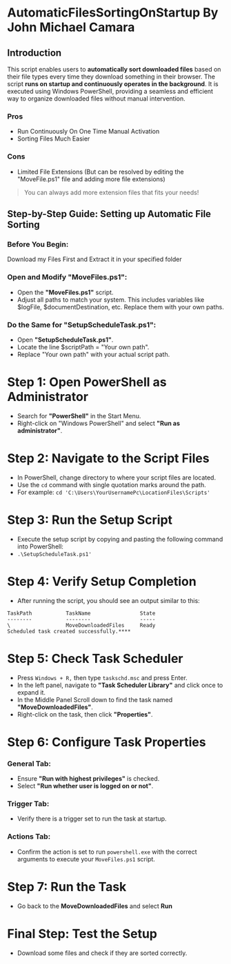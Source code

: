 # AutomaticFilesSortingOnStartup By John Michael Camara

## Introduction
This script enables users to **automatically sort downloaded files** based on their file types every time they download something in their browser. The script **runs on startup and continuously operates in the background**. It is executed using Windows PowerShell, providing a seamless and efficient way to organize downloaded files without manual intervention.

### Pros
- Run Continuously On One Time Manual Activation
- Sorting Files Much Easier
### Cons
- Limited File Extensions
 (But can be resolved by editing the "MoveFile.ps1" file and adding more file extensions)
 > You can always add more extension files that fits your needs!

## Step-by-Step Guide: Setting up Automatic File Sorting

### Before You Begin: 
Download my Files First and Extract it in your specified folder

### Open and Modify "MoveFiles.ps1":
- Open the **"MoveFiles.ps1"** script.
- Adjust all paths to match your system. This includes variables like $logFile, $documentDestination, etc. Replace them with your own paths.

### Do the Same for "SetupScheduleTask.ps1":
- Open **"SetupScheduleTask.ps1"**.
- Locate the line $scriptPath = "Your own path".
- Replace "Your own path" with your actual script path.

# Step 1: Open PowerShell as Administrator
- Search for **"PowerShell"** in the Start Menu.
- Right-click on "Windows PowerShell" and select **"Run as administrator"**.
# Step 2: Navigate to the Script Files
- In PowerShell, change directory to where your script files are located.
- Use the   ```cd``` command with single quotation marks around the path.
- For example:  ```cd 'C:\Users\YourUsernamePc\LocationFiles\Scripts'```
# Step 3: Run the Setup Script
- Execute the setup script by copying and pasting the following command into PowerShell:
-   ```.\SetupScheduleTask.ps1'```
# Step 4: Verify Setup Completion
- After running the script, you should see an output similar to this:
``` 
TaskPath           TaskName                State
--------           --------                -----
\                  MoveDownloadedFiles     Ready
Scheduled task created successfully.****
```
# Step 5: Check Task Scheduler
- Press ```Windows + R,``` then type ```taskschd.msc``` and press Enter.
- In the left panel, navigate to **"Task Scheduler Library"** and click once to expand it.
- In the Middle Panel Scroll down to find the task named **"MoveDownloadedFiles"**.
- Right-click on the task, then click **"Properties"**.

# Step 6: Configure Task Properties
### General Tab:
- Ensure **"Run with highest privileges"** is checked.
- Select **"Run whether user is logged on or not"**.
### Trigger Tab:
- Verify there is a trigger set to run the task at startup.
### Actions Tab:
- Confirm the action is set to run ```powershell.exe``` with the correct arguments to execute your ```MoveFiles.ps1``` script.
# Step 7: Run the Task
- Go back to the **MoveDownloadedFiles** and select **Run**
# Final Step: Test the Setup
- Download some files and check if they are sorted correctly.
